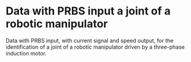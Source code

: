 # Data with PRBS input a joint of a robotic manipulator
Data with PRBS input, with current signal and speed output, for the identification of a joint of a robotic manipulator driven by a three-phase induction motor.
